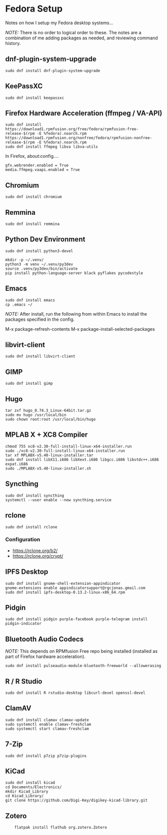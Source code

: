# Fedora Setup

Notes on how I setup my Fedora desktop systems...

*NOTE:* There is no order to logical order to these. The notes are a combination of me adding packages as needed, and reviewing command history.

## dnf-plugin-system-upgrade

	sudo dnf install dnf-plugin-system-upgrade

## KeePassXC

	sudo dnf install keepassxc

## Firefox Hardware Acceleration (ffmpeg / VA-API)

	sudo dnf install https://download1.rpmfusion.org/free/fedora/rpmfusion-free-release-$(rpm -E %fedora).noarch.rpm https://download1.rpmfusion.org/nonfree/fedora/rpmfusion-nonfree-release-$(rpm -E %fedora).noarch.rpm
	sudo dnf install ffmpeg libva libva-utils

In Firefox, about:config....

	gfx.webrender.enabled = True
	media.ffmpeg.vaapi.enabled = True

## Chromium

	sudo dnf install chromium

## Remmina

	sudo dnf install remmina

## Python Dev Environment

	sudo dnf install python3-devel

	mkdir -p ~/.venv/
	python3 -m venv ~/.venv/py3dev
	source .venv/py3dev/bin/activate
	pip install python-language-server black pyflakes pycodestyle

## Emacs

	sudo dnf install emacs
	cp .emacs ~/

*NOTE:* After install, run the following from within Emacs to install the packages specified in the config.

M-x package-refresh-contents
M-x package-install-selected-packages


## libvirt-client

	sudo dnf install libvirt-client

## GIMP

	sudo dnf install gimp

## Hugo

	tar zxf hugo_0.74.3_Linux-64bit.tar.gz
	sudo mv hugo /usr/local/bin
	sudo chown root:root /usr/local/bin/hugo

## MPLAB X + XC8 Compiler

	chmod 755 xc8-v2.30-full-install-linux-x64-installer.run 
	sudo ./xc8-v2.30-full-install-linux-x64-installer.run 
	tar xf MPLABX-v5.40-linux-installer.tar 
	sudo dnf install libX11.i686 libXext.i686 libgcc.i686 libstdc++.i686 expat.i686
	sudo ./MPLABX-v5.40-linux-installer.sh 

## Syncthing

	sudo dnf install syncthing
	systemctl --user enable --now syncthing.service

## rclone

	sudo dnf install rclone

### Configuration

* https://rclone.org/b2/
* https://rclone.org/crypt/

## IPFS Desktop

	sudo dnf install gnome-shell-extension-appindicator
	gnome-extensions enable appindicatorsupport@rgcjonas.gmail.com
	sudo dnf install ipfs-desktop-0.13.2-linux-x86_64.rpm

## Pidgin

	sudo dnf install pidgin purple-facebook purple-telegram install pidgin-indicator

## Bluetooth Audio Codecs

*NOTE:* This depends on RPMfusion Free repo being installed (installed as part of Firefox hardware acceleration).

	sudo dnf install pulseaudio-module-bluetooth-freeworld --allowerasing

## R / R Studio

	sudo dnf install R rstudio-desktop libcurl-devel openssl-devel

## ClamAV

	sudo dnf install clamav clamav-update
	sudo systemctl enable clamav-freshclam
	sudo systemctl start clamav-freshclam

## 7-Zip

	sudo dnf install p7zip p7zip-plugins

## KiCad

	sudo dnf install kicad
	cd Documents/Electronics/
	mkdir Kicad_Library
	cd Kicad_Library/
	git clone https://github.com/Digi-Key/digikey-kicad-library.git

## Zotero

        flatpak install flathub org.zotero.Zotero
